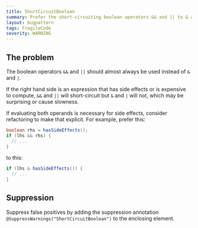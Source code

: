 ```yaml
---
title: ShortCircuitBoolean
summary: Prefer the short-circuiting boolean operators && and || to & and |.
layout: bugpattern
tags: FragileCode
severity: WARNING
---
```


<!--
*** AUTO-GENERATED, DO NOT MODIFY ***
To make changes, edit the @BugPattern annotation or the explanation in docs/bugpattern.
-->


## The problem
The boolean operators `&&` and `||` should almost always be used instead of `&`
and `|`.

If the right hand side is an expression that has side effects or is expensive to
compute, `&&` and `||` will short-circuit but `&` and `|` will not, which may be
surprising or cause slowness.

If evaluating both operands is necessary for side effects, consider refactoring
to make that explicit. For example, prefer this:

```java
boolean rhs = hasSideEffects();
if (lhs && rhs) {
  // ...
}
```

to this:

```java
if (lhs & hasSideEffects()) {
  // ...
}
```

## Suppression
Suppress false positives by adding the suppression annotation `@SuppressWarnings("ShortCircuitBoolean")` to the enclosing element.

